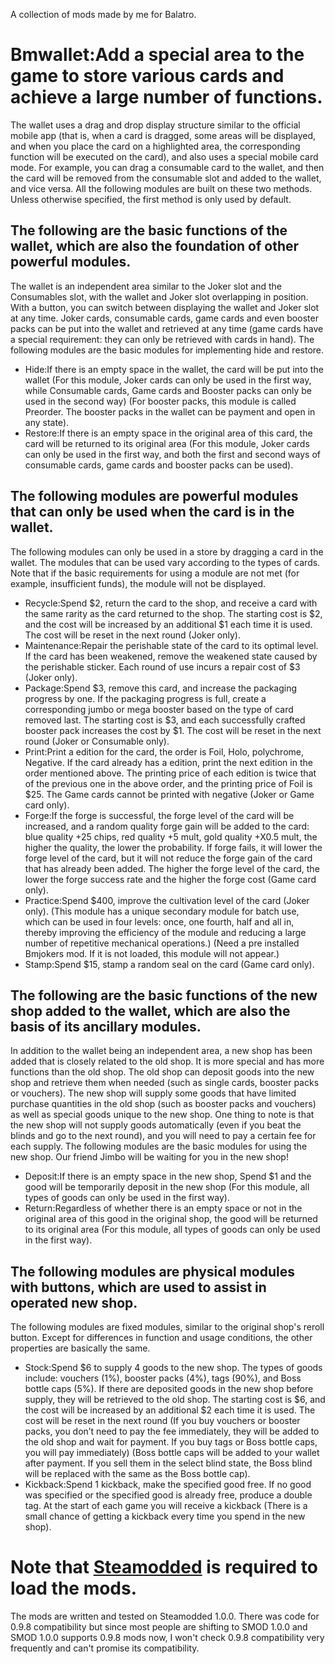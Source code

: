 A collection of mods made by me for Balatro.
# Bmwallet:Add a special area to the game to store various cards and achieve a large number of functions.
The wallet uses a drag and drop display structure similar to the official mobile app (that is, when a card is dragged, some areas will be displayed, and when you place the card on a highlighted area, the corresponding function will be executed on the card), and also uses a special mobile card mode. For example, you can drag a consumable card to the wallet, and then the card will be removed from the consumable slot and added to the wallet, and vice versa. All the following modules are built on these two methods. Unless otherwise specified, the first method is only used by default.
## The following are the basic functions of the wallet, which are also the foundation of other powerful modules.
The wallet is an independent area similar to the Joker slot and the Consumables slot, with the wallet and Joker slot overlapping in position. With a button, you can switch between displaying the wallet and Joker slot at any time. Joker cards, consumable cards, game cards and even booster packs can be put into the wallet and retrieved at any time (game cards have a special requirement: they can only be retrieved with cards in hand). The following modules are the basic modules for implementing hide and restore.
- Hide:If there is an empty space in the wallet, the card will be put into the wallet (For this module, Joker cards can only be used in the first way, while Consumable cards, Game cards and Booster packs can only be used in the second way) (For booster packs, this module is called Preorder. The booster packs in the wallet can be payment and open in any state).
- Restore:If there is an empty space in the original area of this card, the card will be returned to its original area (For this module, Joker cards can only be used in the first way, and both the first and second ways of consumable cards, game cards and booster packs can be used).
## The following modules are powerful modules that can only be used when the card is in the wallet.
The following modules can only be used in a store by dragging a card in the wallet. The modules that can be used vary according to the types of cards. Note that if the basic requirements for using a module are not met (for example, insufficient funds), the module will not be displayed.
- Recycle:Spend $2, return the card to the shop, and receive a card with the same rarity as the card returned to the shop. The starting cost is $2, and the cost will be increased by an additional $1 each time it is used. The cost will be reset in the next round (Joker only).
- Maintenance:Repair the perishable state of the card to its optimal level. If the card has been weakened, remove the weakened state caused by the perishable sticker. Each round of use incurs a repair cost of $3 (Joker only).
- Package:Spend $3, remove this card, and increase the packaging progress by one. If the packaging progress is full, create a corresponding jumbo or mega booster based on the type of card removed last. The starting cost is $3, and each successfully crafted booster pack increases the cost by $1. The cost will be reset in the next round (Joker or Consumable only).
- Print:Print a edition for the card, the order is Foil, Holo, polychrome, Negative. If the card already has a edition, print the next edition in the order mentioned above. The printing price of each edition is twice that of the previous one in the above order, and the printing price of Foil is $25. The Game cards cannot be printed with negative (Joker or Game card only).
- Forge:If the forge is successful, the forge level of the card will be increased, and a random quality forge gain will be added to the card: blue quality +25 chips, red quality +5 mult, gold quality +X0.5 mult, the higher the quality, the lower the probability. If forge fails, it will lower the forge level of the card, but it will not reduce the forge gain of the card that has already been added. The higher the forge level of the card, the lower the forge success rate and the higher the forge cost (Game card only).
- Practice:Spend $400, improve the cultivation level of the card (Joker only). (This module has a unique secondary module for batch use, which can be used in four levels: once, one fourth, half and all in, thereby improving the efficiency of the module and reducing a large number of repetitive mechanical operations.) (Need a pre installed Bmjokers mod. If it is not loaded, this module will not appear.)
- Stamp:Spend $15, stamp a random seal on the card (Game card only).
## The following are the basic functions of the new shop added to the wallet, which are also the basis of its ancillary modules.
In addition to the wallet being an independent area, a new shop has been added that is closely related to the old shop. It is more special and has more functions than the old shop. The old shop can deposit goods into the new shop and retrieve them when needed (such as single cards, booster packs or vouchers). The new shop will supply some goods that have limited purchase quantities in the old shop (such as booster packs and vouchers) as well as special goods unique to the new shop. One thing to note is that the new shop will not supply goods automatically (even if you beat the blinds and go to the next round), and you will need to pay a certain fee for each supply. The following modules are the basic modules for using the new shop. Our friend Jimbo will be waiting for you in the new shop!
- Deposit:If there is an empty space in the new shop, Spend $1 and the good will be temporarily deposit in the new shop (For this module, all types of goods can only be used in the first way).
- Return:Regardless of whether there is an empty space or not in the original area of this good in the original shop, the good will be returned to its original area (For this module, all types of goods can only be used in the first way).
## The following modules are physical modules with buttons, which are used to assist in operated new shop.
The following modules are fixed modules, similar to the original shop's reroll button. Except for differences in function and usage conditions, the other properties are basically the same.
- Stock:Spend $6 to supply 4 goods to the new shop. The types of goods include: vouchers (1%), booster packs (4%), tags (90%), and Boss bottle caps (5%). If there are deposited goods in the new shop before supply, they will be retrieved to the old shop. The starting cost is $6, and the cost will be increased by an additional $2 each time it is used. The cost will be reset in the next round (If you buy vouchers or booster packs, you don’t need to pay the fee immediately, they will be added to the old shop and wait for payment. If you buy tags or Boss bottle caps, you will pay immediately) (Boss bottle caps will be added to your wallet after payment. If you sell them in the select blind state, the Boss blind will be replaced with the same as the Boss bottle cap).
- Kickback:Spend 1 kickback, make the specified good free. If no good was specified or the specified good is already free, produce a double tag. At the start of each game you will receive a kickback (There is a small chance of getting a kickback every time you spend in the new shop).
# Note that [Steamodded](https://github.com/Steamopollys/Steamodded) is required to load the mods.
The mods are written and tested on Steamodded 1.0.0. There was code for 0.9.8 compatibility but since most people are shifting to SMOD 1.0.0 and SMOD 1.0.0 supports 0.9.8 mods now, I won't check 0.9.8 compatibility very frequently and can't promise its compatibility.
